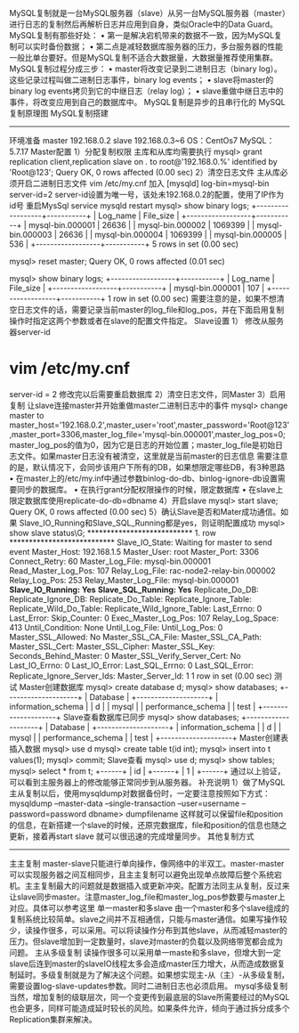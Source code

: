 MySQL复制就是一台MySQL服务器（slave）从另一台MySQL服务器（master）进行日志的复制然后再解析日志并应用到自身，类似Oracle中的Data Guard。
MySQL复制有那些好处：
•	第一是解决宕机带来的数据不一致，因为MySQL复制可以实时备份数据；
•	第二点是减轻数据库服务器的压力，多台服务器的性能一般比单台要好。但是MySQL复制不适合大数据量，大数据量推荐使用集群。
MySQL复制过程分成三步：
•	master将改变记录到二进制日志（binary log）。这些记录过程叫做二进制日志事件，binary log events；
•	slave将master的binary log events拷贝到它的中继日志（relay log）；
•	slave重做中继日志中的事件，将改变应用到自己的数据库中。 MySQL复制是异步的且串行化的
 MySQL复制原理图
MySQL复制搭建
________________________________________
环境准备
master 192.168.0.2
slave 192.168.0.3~6
OS：CentOs7
MySQL：5.7.17
Master配置
1）分配复制权限
主库和从库均需要执行
mysql> grant replication client,replication slave on *.* to root@'192.168.0.%' identified by 'Root@123';
Query OK, 0 rows affected (0.00 sec)
2）清空日志文件
主从库必须开启二进制日志文件
vim /etc/my.cnf
加入
[mysqld]
log-bin=mysql-bin
server-id=2
server-id设置为唯一号，该处未192.168.0.2的配置，使用了IP作为id号
重启MysSql
service mysqld restart
mysql> show binary logs;
+------------------+-----------+
| Log_name         | File_size |
+------------------+-----------+
| mysql-bin.000001 |     26636 |
| mysql-bin.000002 |   1069399 |
| mysql-bin.000003 |     26636 |
| mysql-bin.000004 |   1069399 |
| mysql-bin.000005 |       536 |
+------------------+-----------+
5 rows in set (0.00 sec)

mysql> reset master;
Query OK, 0 rows affected (0.01 sec)

mysql> show binary logs;
+------------------+-----------+
| Log_name         | File_size |
+------------------+-----------+
| mysql-bin.000001 |       107 |
+------------------+-----------+
1 row in set (0.00 sec)
需要注意的是，如果不想清空日志文件的话，需要记录当前master的log_file和log_pos，并在下面启用复制操作时指定这两个参数或者在slave的配置文件指定。
Slave设置
1） 修改从服务器server-id
# vim /etc/my.cnf
server-id = 2
修改完以后需要重启数据库
2）清空日志文件，同Master
3）启用复制
让slave连接master并开始重做master二进制日志中的事件
mysql> change master to 
master_host='192.168.0.2',master_user='root',master_password='Root@123',master_port=3306,master_log_file='mysql-bin.000001',master_log_pos=0;
master_log_pos的值为0，因为它是日志的开始位置；master_log_file是初始日志文件。如果master日志没有被清空，这里就是当前master的日志信息
需要注意的是，默认情况下，会同步该用户下所有的DB，如果想限定哪些DB，有3种思路
•	在master上的/etc/my.inf中通过参数binlog-do-db、binlog-ignore-db设置需要同步的数据库。
•	在执行grant分配权限操作的时候，限定数据库
•	在slave上限定数据库使用replicate-do-db=dbname
4）开启slave
mysql> start slave;
Query OK, 0 rows affected (0.00 sec)
5）确认Slave是否和Mater成功通信。如果 Slave_IO_Running和Slave_SQL_Running都是yes，则证明配置成功
mysql> show slave status\G;
*************************** 1. row ***************************
               Slave_IO_State: Waiting for master to send event
                  Master_Host: 192.168.1.5
                  Master_User: root
                  Master_Port: 3306
                Connect_Retry: 60
              Master_Log_File: mysql-bin.000001
          Read_Master_Log_Pos: 107
               Relay_Log_File: rac-node2-relay-bin.000002
                Relay_Log_Pos: 253
        Relay_Master_Log_File: mysql-bin.000001
            **Slave_IO_Running: Yes**
            **Slave_SQL_Running: Yes**
              Replicate_Do_DB: 
          Replicate_Ignore_DB: 
           Replicate_Do_Table: 
       Replicate_Ignore_Table: 
      Replicate_Wild_Do_Table: 
  Replicate_Wild_Ignore_Table: 
                   Last_Errno: 0
                   Last_Error: 
                 Skip_Counter: 0
          Exec_Master_Log_Pos: 107
              Relay_Log_Space: 413
              Until_Condition: None
               Until_Log_File: 
                Until_Log_Pos: 0
           Master_SSL_Allowed: No
           Master_SSL_CA_File: 
           Master_SSL_CA_Path: 
              Master_SSL_Cert: 
            Master_SSL_Cipher: 
               Master_SSL_Key: 
        Seconds_Behind_Master: 0
Master_SSL_Verify_Server_Cert: No
                Last_IO_Errno: 0
                Last_IO_Error: 
               Last_SQL_Errno: 0
               Last_SQL_Error: 
  Replicate_Ignore_Server_Ids: 
             Master_Server_Id: 1
1 row in set (0.00 sec)
测试
Master创建数据库
mysql> create database d;
mysql> show databases;
+--------------------+
| Database           |
+--------------------+
| information_schema |
| d                  |
| mysql              |
| performance_schema |
| test               |
+--------------------+
Slave查看数据库已同步
mysql> show databases;
+--------------------+
| Database           |
+--------------------+
| information_schema |
| d                  |
| mysql              |
| performance_schema |
| test               |
+--------------------+
Master创建表插入数据
mysql> use d
mysql> create table t(id int);
mysql> insert into t values(1);
mysql> commit;
Slave查看
mysql> use d;
mysql> show tables;
mysql> select * from t;
+------+
| id   |
+------+
|    1 |
+------+
通过以上验证，可以看到主服务器上的修改能够正常同步到从服务器。
补充说明
1）做了MySQL主从复制以后，使用mysqldump对数据备份时，一定要注意按照如下方式：
mysqldump –master-data –single-transaction –user=username –password=password dbname> dumpfilename
这样就可以保留file和position的信息，在新搭建一个slave的时候，还原完数据库，file和position的信息也随之更新，接着再start slave 就可以很迅速的完成增量同步。
其他复制方式
________________________________________
主主复制
master-slave只能进行单向操作，像网络中的半双工。master-master可以实现服务器之间互相同步，且主主复制可以避免出现单点故障后整个系统宕机。主主复制最大的问题就是数据插入或更新冲突。配置方法同主从复制，反过来让slave同步master。注意master_log_file和master_log_pos参数要与master上对应。具体可以参考这里
单一master和多slave
由一个master和多个slave组成的复制系统比较简单。slave之间并不互相通信，只能与master通信。如果写操作较少，读操作很多，可以采用。可以将读操作分布到其他slave，从而减轻master的压力。但slave增加到一定数量时，slave对master的负载以及网络带宽都会成为问题。
主从多级复制
读操作很多可以采用单一maste和多slave，但增大到一定slave后连到master的slaveIO线程太多会造成master压力增大，从而造成数据复制延时。多级复制就是为了解决这个问题。如果想实现主-从（主）-从多级复制，需要设置log-slave-updates参数。同时二进制日志也必须启用。
 mysql多级复制
当然，增加复制的级联层次，同一个变更传到最底层的Slave所需要经过的MySQL也会更多，同样可能造成延时较长的风险。如果条件允许，倾向于通过拆分成多个Replication集群来解决。

